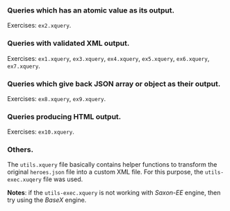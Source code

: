 ### Queries which has an atomic value as its output.

Exercises: `ex2.xquery`.

### Queries with validated XML output.

Exercises: `ex1.xquery`, `ex3.xquery`, `ex4.xquery`, `ex5.xquery`, `ex6.xquery`, `ex7.xquery`.

### Queries which give back JSON array or object as their output.

Exercises: `ex8.xquery`, `ex9.xquery`.

### Queries producing HTML output.

Exercises: `ex10.xquery`.

### Others.

The `utils.xquery` file basically contains helper functions to transform the original `heroes.json` file into a custom XML file. For this purpose, the `utils-exec.xuqery` file was used.

**Notes**: if the `utils-exec.xquery` is not working with _Saxon-EE_ engine, then try using the _BaseX_ engine.
